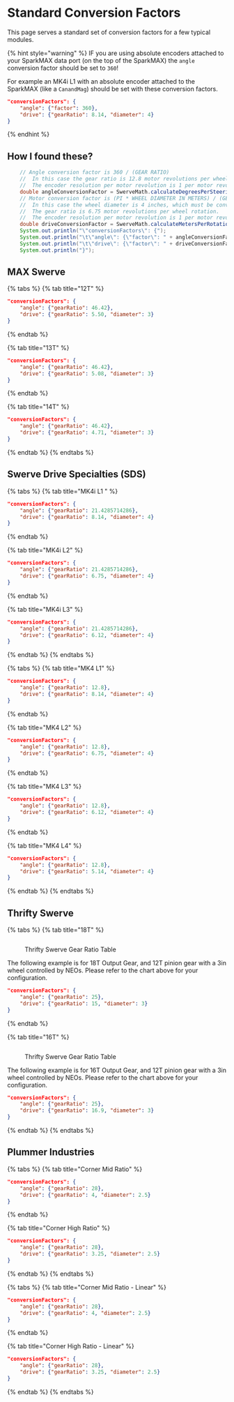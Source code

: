 # Standard Conversion Factors

This page serves a standard set of conversion factors for a few typical modules.

{% hint style="warning" %}
IF you are using absolute encoders attached to your SparkMAX data port (on the top of the SparkMAX) the `angle` conversion factor should be set to `360`!

For example an MK4i L1 with an absolute encoder attached to the SparkMAX (like a `CanandMag`) should be set with these conversion factors.

```json
"conversionFactors": {
	"angle": {"factor": 360},
	"drive": {"gearRatio": 8.14, "diameter": 4}
}
```
{% endhint %}

## How I found these?

```java
    // Angle conversion factor is 360 / (GEAR RATIO)
    //  In this case the gear ratio is 12.8 motor revolutions per wheel rotation.
    //  The encoder resolution per motor revolution is 1 per motor revolution.
    double angleConversionFactor = SwerveMath.calculateDegreesPerSteeringRotation(12.8);
    // Motor conversion factor is (PI * WHEEL DIAMETER IN METERS) / (GEAR RATIO).
    //  In this case the wheel diameter is 4 inches, which must be converted to meters to get meters/second.
    //  The gear ratio is 6.75 motor revolutions per wheel rotation.
    //  The encoder resolution per motor revolution is 1 per motor revolution.
    double driveConversionFactor = SwerveMath.calculateMetersPerRotation(Units.inchesToMeters(4), 6.75);
    System.out.println("\"conversionFactors\": {");
    System.out.println("\t\"angle\": {\"factor\": " + angleConversionFactor + "},");
    System.out.println("\t\"drive\": {\"factor\": " + driveConversionFactor + "}");
    System.out.println("}");
```

## MAX Swerve

{% tabs %}
{% tab title="12T" %}
```json
"conversionFactors": {
    "angle": {"gearRatio": 46.42},
    "drive": {"gearRatio": 5.50, "diameter": 3}
}
```
{% endtab %}

{% tab title="13T" %}
```json
"conversionFactors": {
    "angle": {"gearRatio": 46.42},
    "drive": {"gearRatio": 5.08, "diameter": 3}
}
```
{% endtab %}

{% tab title="14T" %}
```json
"conversionFactors": {
    "angle": {"gearRatio": 46.42},
    "drive": {"gearRatio": 4.71, "diameter": 3}
}
```
{% endtab %}
{% endtabs %}

## Swerve Drive Specialties (SDS)

{% tabs %}
{% tab title="MK4i L1 " %}
```json
"conversionFactors": {
	"angle": {"gearRatio": 21.4285714286},
	"drive": {"gearRatio": 8.14, "diameter": 4}
}
```
{% endtab %}

{% tab title="MK4i L2" %}
```json
"conversionFactors": {
	"angle": {"gearRatio": 21.4285714286},
	"drive": {"gearRatio": 6.75, "diameter": 4}
}
```
{% endtab %}

{% tab title="MK4i L3" %}
```json
"conversionFactors": {
	"angle": {"gearRatio": 21.4285714286},
	"drive": {"gearRatio": 6.12, "diameter": 4}
}
```
{% endtab %}
{% endtabs %}

{% tabs %}
{% tab title="MK4 L1" %}
```json
"conversionFactors": {
	"angle": {"gearRatio": 12.8},
	"drive": {"gearRatio": 8.14, "diameter": 4}
}
```
{% endtab %}

{% tab title="MK4 L2" %}
```json
"conversionFactors": {
	"angle": {"gearRatio": 12.8},
	"drive": {"gearRatio": 6.75, "diameter": 4}
}
```
{% endtab %}

{% tab title="MK4 L3" %}
```json
"conversionFactors": {
	"angle": {"gearRatio": 12.8},
	"drive": {"gearRatio": 6.12, "diameter": 4}
}
```
{% endtab %}

{% tab title="MK4 L4" %}
```json
"conversionFactors": {
	"angle": {"gearRatio": 12.8},
	"drive": {"gearRatio": 5.14, "diameter": 4}
}
```
{% endtab %}
{% endtabs %}

## Thrifty Swerve

{% tabs %}
{% tab title="18T" %}


<figure><img src="../.gitbook/assets/image (3).png" alt=""><figcaption><p>Thrifty Swerve Gear Ratio Table</p></figcaption></figure>

The following example is for 18T Output Gear, and 12T pinion gear with a 3in wheel controlled by NEOs. Please refer to the chart above for your configuration.

```json
"conversionFactors": {
	"angle": {"gearRatio": 25},
	"drive": {"gearRatio": 15, "diameter": 3}
}
```
{% endtab %}

{% tab title="16T" %}


<figure><img src="../.gitbook/assets/image (3).png" alt=""><figcaption><p>Thrifty Swerve Gear Ratio Table</p></figcaption></figure>

The following example is for 16T Output Gear, and 12T pinion gear with a 3in wheel controlled by NEOs. Please refer to the chart above for your configuration.

```json
"conversionFactors": {
	"angle": {"gearRatio": 25},
	"drive": {"gearRatio": 16.9, "diameter": 3}
}
```
{% endtab %}
{% endtabs %}



## Plummer Industries

{% tabs %}
{% tab title="Corner Mid Ratio" %}
```json
"conversionFactors": {
	"angle": {"gearRatio": 28},
	"drive": {"gearRatio": 4, "diameter": 2.5}
}
```
{% endtab %}

{% tab title="Corner High Ratio" %}
```json
"conversionFactors": {
	"angle": {"gearRatio": 28},
	"drive": {"gearRatio": 3.25, "diameter": 2.5}
}
```
{% endtab %}
{% endtabs %}

{% tabs %}
{% tab title="Corner Mid Ratio - Linear" %}
```json
"conversionFactors": {
	"angle": {"gearRatio": 28},
	"drive": {"gearRatio": 4, "diameter": 2.5}
}
```
{% endtab %}

{% tab title="Corner High Ratio - Linear" %}
```json
"conversionFactors": {
	"angle": {"gearRatio": 28},
	"drive": {"gearRatio": 3.25, "diameter": 2.5}
}
```
{% endtab %}
{% endtabs %}



